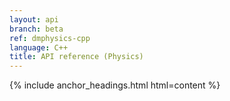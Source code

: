 ```yaml
---
layout: api
branch: beta
ref: dmphysics-cpp
language: C++
title: API reference (Physics)
---
```

{% include anchor_headings.html html=content %}